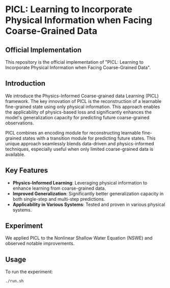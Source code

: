 # PICL: Learning to Incorporate Physical Information when Facing Coarse-Grained Data

## Official Implementation

This repository is the official implementation of "PICL: Learning to Incorporate Physical Information when Facing Coarse-Grained Data". 

## Introduction

We introduce the Physics-Informed Coarse-grained data Learning (PICL) framework. The key innovation of PICL is the reconstruction of a learnable fine-grained state using only physical information. This approach enables the applicability of physics-based loss and significantly enhances the model's generalization capacity for predicting future coarse-grained observations.

PICL combines an encoding module for reconstructing learnable fine-grained states with a transition module for predicting future states. This unique approach seamlessly blends data-driven and physics-informed techniques, especially useful when only limited coarse-grained data is available.

## Key Features

- **Physics-Informed Learning**: Leveraging physical information to enhance learning from coarse-grained data.
- **Improved Generalization**: Significantly better generalization capacity in both single-step and multi-step predictions.
- **Applicability in Various Systems**: Tested and proven in various physical systems.

## Experiment

We applied PICL to the Nonlinear Shallow Water Equation (NSWE) and observed notable improvements.

## Usage

To run the experiment:

```bash
./run.sh
